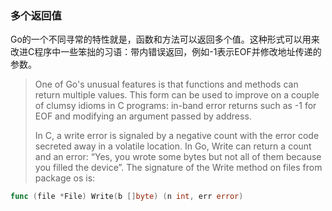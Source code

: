 
### 多个返回值

Go的一个不同寻常的特性就是，函数和方法可以返回多个值。这种形式可以用来改进C程序中一些笨拙的习语：带内错误返回，例如-1表示EOF并修改地址传递的参数。

> One of Go's unusual features is that functions and methods can return multiple values. This form can be used to improve on a couple of clumsy idioms in C programs: in-band error returns such as -1 for EOF and modifying an argument passed by address.
> 
> In C, a write error is signaled by a negative count with the error code secreted away in a volatile location. In Go, Write can return a count and an error: “Yes, you wrote some bytes but not all of them because you filled the device”. The signature of the Write method on files from package os is:


```go
func (file *File) Write(b []byte) (n int, err error)
```